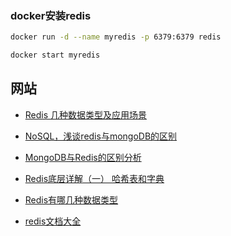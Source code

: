 

### docker安装redis

```bash
docker run -d --name myredis -p 6379:6379 redis

docker start myredis
```


## 网站

- [Redis 几种数据类型及应用场景](https://juejin.cn/post/6844903951502934030)
- [NoSQL，浅谈redis与mongoDB的区别](https://zhuanlan.zhihu.com/p/86777551)
- [MongoDB与Redis的区别分析](https://www.jianshu.com/p/2b523fbee36f)
- [Redis底层详解（一） 哈希表和字典](https://blog.csdn.net/WhereIsHeroFrom/article/details/80833863)
- [Redis有哪几种数据类型](https://zhuanlan.zhihu.com/p/98463586)

- [redis文档大全](https://juejin.cn/post/6847902223913992200)
